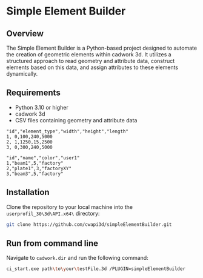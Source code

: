 # Simple Element Builder

## Overview

The Simple Element Builder is a Python-based project designed to automate the creation of geometric elements within cadwork 3d. 
It utilizes a structured approach to read geometry and attribute data, construct elements based on this data, and assign attributes to these elements dynamically.


## Requirements

- Python 3.10 or higher
- cadwork 3d
- CSV files containing geometry and attribute data

```csv
"id","element_type","width","height","length"
1, 0,100,240,5000
2, 1,1250,15,2500
3, 0,300,240,5000
```

```csv	
"id","name","color","user1"
1,"beam1",5,"factory"
2,"plate1",3,"factoryXY"
3,"beam3",5,"factory"
```

## Installation

Clone the repository to your local machine into the `userprofil_30\3d\API.x64\` directory:
    
 ```bash
 git clone https://github.com/cwapi3d/simpleElementBuilder.git
 ```

## Run from command line

Navigate to `cadwork.dir` and run the following command:

```bash
ci_start.exe path\to\your\testFile.3d /PLUGIN=simpleElementBuilder
```